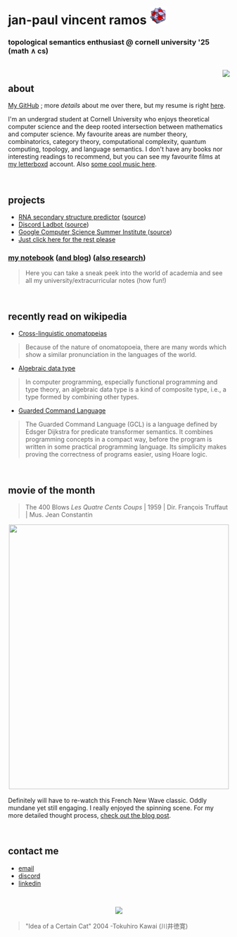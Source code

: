 # jan-paul vincent ramos ![alt text](./Data/icosi.png)
### topological semantics enthusiast @ cornell university '25 (math ∧ cs)

<br>

<img src="https://camo.githubusercontent.com/21a3ce80715bfadfef2b1576379cb6163a41ac0dd720cb6ae497f149f77aa3fd/68747470733a2f2f73706f746966792d6769746875622d70726f66696c652e76657263656c2e6170702f6170692f766965773f7569643d6e3837396f357a6b796b687764366967326e676a6b7a35757826636f7665725f696d6167653d74727565267468656d653d6e6f7661746f72656d" align="right">

## about
[My GitHub](https://github.com/jpVinnie) ; more *details* about me over there, but my resume is right [here](https://github.com/jpVinnie/jpVinnie/blob/master/Data/resume.pdf).

I'm an undergrad student at Cornell University who enjoys theoretical computer science and the deep rooted intersection between mathematics and computer science. My favourite areas are number theory, combinatorics, category theory, computational complexity, quantum computing, topology, and language semantics. I don't have any books nor interesting readings to recommend, but you can see my favourite films at [my letterboxd](https://letterboxd.com/Vinnely/) account. Also [some cool music here](https://bandcamp.com/jpvinnely).

<br>

## projects
- [RNA secondary structure predictor](https://jpramos.me/RNAfoldml/) ([source](https://github.com/jpVinnie/RNAfoldml))
- [Discord Ladbot ](https://camto.github.io/Lad/Website/)([source](https://github.com/Camto/Lad))
- [Google Computer Science Summer Institute ](https://notes.jpramos.me/GoogleCSSI/)([source](https://github.com/jpVinnie/notebook/tree/main/GoogleCSSI))
- [Just click here for the rest please](https://github.com/jpVinnie?tab=repositories)


### [my notebook](https://notes.jpramos.me) ([and blog](https://notes.jpramos.me/blog)) ([also research](https://research.jpramos.me))
> Here you can take a sneak peek into the world of academia and see all my university/extracurricular notes (how fun!)

<br>

## recently read on wikipedia 
- [Cross-linguistic onomatopeias](https://en.wikipedia.org/wiki/Cross-linguistic_onomatopoeias)
> Because of the nature of onomatopoeia, there are many words which show a similar pronunciation in the languages of the world.
- [Algebraic data type](https://en.wikipedia.org/wiki/Algebraic_data_type)
> In computer programming, especially functional programming and type theory, an algebraic data type is a kind of composite type, i.e., a type formed by combining other types.
- [Guarded Command Language](https://en.wikipedia.org/wiki/Guarded_Command_Language)
> The Guarded Command Language (GCL) is a language defined by Edsger Dijkstra for predicate transformer semantics. It combines programming concepts in a compact way, before the program is written in some practical programming language. Its simplicity makes proving the correctness of programs easier, using Hoare logic.

<br>

## movie of the month
> The 400 Blows *Les Quatre Cents Coups* | 1959 | Dir. François Truffaut | Mus. Jean Constantin 
<p align="center">
  <img src="https://raw.githubusercontent.com/jpVinnie/jpvinnie.github.io/master/movies/400blows.jpg" width="500" height="600" />
</p>

Definitely will have to re-watch this French New Wave classic. Oddly mundane yet still engaging. I really enjoyed the spinning scene. For my more detailed thought process, [check out the blog post](https://notes.jpramos.me/blog/#january-2022-movie-of-the-month---the-400-blows).

<br>

## contact me
- [email](mailto:janpaul.ramos@protonmail.com)
- [discord](https://discord.com/users/294518633541926912)
- [linkedin](https://www.linkedin.com/in/jan-paul-v-ramos-6268bb208/)

<br>

<p align="center">
  <img src="https://raw.githubusercontent.com/jpVinnie/jpvinnie.github.io/master/Data/Tokuhiro%20Kawai2.jpg" />
</p>

> "Idea of a Certain Cat" 2004 -Tokuhiro Kawai (川井徳寛)
